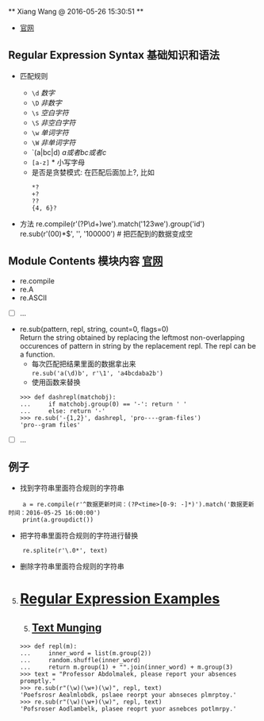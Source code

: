 ** Xiang Wang @ 2016-05-26 15:30:51 **


* [官网](https://docs.python.org/3/library/re.html#module-re)
## Regular Expression Syntax 基础知识和语法
* 匹配规则
    * `\d`  *数字*
    * `\D`  *非数字*
    * `\s`  *空白字符*
    * `\S`  *非空白字符*
    * `\w`  *单词字符*
    * `\W`  *非单词字符*
    * `(a|bc|d)  *a或者bc或者c*
    * `[a-z]` * 小写字母  
    * 是否是贪婪模式: 在匹配后面加上?, 比如  
        ```
        *?
        +?
        ??
        {4, 6}?
        ```

* 方法
    re.compile(r'(?P<id>\d+)we').match('123we').group('id')
    re.sub(r'(00)*$', '', '100000')  # 把匹配到的数据变成空

## Module Contents 模块内容 [官网](https://docs.python.org/3/library/re.html#module-contents)
* re.compile
* re.A
* re.ASCII
* [ ] ...
* re.sub(pattern, repl, string, count=0, flags=0)  
Return the string obtained by replacing the leftmost non-overlapping occurences of pattern in string by the replacement repl. The repl can be a function.
    * 每次匹配把结果里面的数据拿出来  
    `re.sub('a(\d)b', r'\1', 'a4bcdaba2b')`
    * 使用函数来替换
    ```
    >>> def dashrepl(matchobj):
    ...     if matchobj.group(0) == '-': return ' '
    ...     else: return '-'
    >>> re.sub('-{1,2}', dashrepl, 'pro----gram-files')
    'pro--gram files'
    ```
* [ ] ...

## 例子
* 找到字符串里面符合规则的字符串
```
    a = re.compile(r'^数据更新时间：(?P<time>[0-9: -]*)').match('数据更新时间：2016-05-25 16:00:00')
    print(a.groupdict())
```

* 把字符串里面符合规则的字符进行替换
```
    re.splite(r'\.0*', text)
```


* 删除字符串里面符合规则的字符串

5. # [Regular Expression Examples](https://docs.python.org/3/library/re.html#regular-expression-examples)
    5. ## [Text Munging](https://docs.python.org/3/library/re.html#text-munging)
    ```
    >>> def repl(m):
    ...     inner_word = list(m.group(2))
    ...     random.shuffle(inner_word)
    ...     return m.group(1) + "".join(inner_word) + m.group(3)
    >>> text = "Professor Abdolmalek, please report your absences promptly."
    >>> re.sub(r"(\w)(\w+)(\w)", repl, text)
    'Poefsrosr Aealmlobdk, pslaee reorpt your abnseces plmrptoy.'
    >>> re.sub(r"(\w)(\w+)(\w)", repl, text)
    'Pofsroser Aodlambelk, plasee reoprt yuor asnebces potlmrpy.'
    ```

